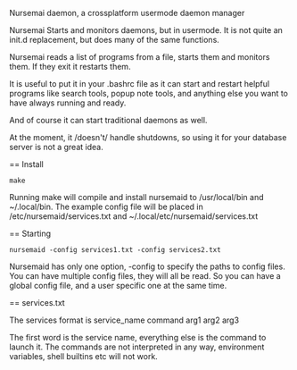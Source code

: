 Nursemai daemon, a crossplatform usermode daemon manager

Nursemai Starts and monitors daemons, but in usermode.  It is not quite an init.d replacement, but does many of the same functions.

Nursemai reads a list of programs from a file, starts them and monitors them.  If they exit it restarts them.

It is useful to put it in your .bashrc file as it can start and restart helpful programs like search tools, popup note tools, and anything else you want to have always running and ready.

And of course it can start traditional daemons as well.

At the moment, it /doesn't/ handle shutdowns, so using it for your database server is not a great idea.

== Install

    make

Running make will compile and install nursemaid to /usr/local/bin and ~/.local/bin.  The example config file will be placed in /etc/nursemaid/services.txt and ~/.local/etc/nursemaid/services.txt

== Starting

    nursemaid -config services1.txt -config services2.txt

Nursemaid has only one option, -config to specify the paths to config files.  You can have multiple config files, they will all be read.  So you can have a global config file, and a user specific one at the same time.

== services.txt

The services format is
    service_name command arg1 arg2 arg3

The first word is the service name, everything else is the command to launch it.  The commands are not interpreted in any way, environment variables, shell builtins etc will not work.